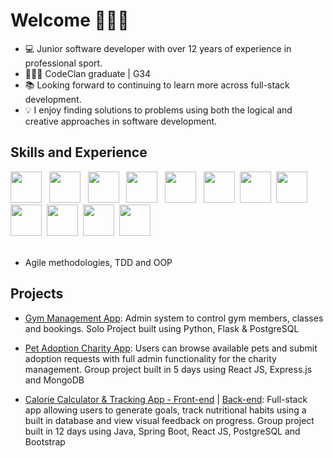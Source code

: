 # Welcome 🙋🏻‍♂️

- 💻 Junior software developer with over 12 years of experience in professional sport.
- 👨🏻‍🎓 CodeClan graduate | G34 
- 📚 Looking forward to continuing to learn more across full-stack development.
- 💡 I enjoy finding solutions to problems using both the logical and creative approaches in software development.

  
    
<h2>    
Skills and Experience
</h2>

<span>
  <img src="https://cdn.jsdelivr.net/gh/devicons/devicon/icons/python/python-original-wordmark.svg" height=50px/> &nbsp;
  <img src="https://cdn.jsdelivr.net/gh/devicons/devicon/icons/html5/html5-original-wordmark.svg" height=50px /> &nbsp;
  <img src="https://cdn.jsdelivr.net/gh/devicons/devicon/icons/css3/css3-original-wordmark.svg" height=50px/> &nbsp;
  <img src="https://cdn.jsdelivr.net/gh/devicons/devicon/icons/postgresql/postgresql-original-wordmark.svg" height=50px/> &nbsp;
  <img src="https://cdn.jsdelivr.net/gh/devicons/devicon/icons/flask/flask-original-wordmark.svg" height=50px/> &nbsp;
  <img src="https://cdn.jsdelivr.net/gh/devicons/devicon/icons/javascript/javascript-original.svg" height=50px/>&nbsp;
  <img src="https://cdn.jsdelivr.net/gh/devicons/devicon/icons/express/express-original-wordmark.svg" height=50px/>&nbsp;
  <img src="https://cdn.jsdelivr.net/gh/devicons/devicon/icons/react/react-original-wordmark.svg" height=50px/>&nbsp;
  <img src="https://cdn.jsdelivr.net/gh/devicons/devicon/icons/mongodb/mongodb-original-wordmark.svg" height=50px/>&nbsp;
  <img src="https://cdn.jsdelivr.net/gh/devicons/devicon/icons/java/java-original-wordmark.svg" height=50px/>&nbsp;
  <img src="https://cdn.jsdelivr.net/gh/devicons/devicon/icons/spring/spring-original-wordmark.svg" height=50px/>&nbsp;
  <img src="https://cdn.jsdelivr.net/gh/devicons/devicon/icons/bootstrap/bootstrap-original.svg" height=50px/>&nbsp;
</span>
<br></br>

 - Agile methodologies, TDD and OOP</p></b>



## Projects
- [Gym Management App](https://github.com/ljones-11/dfgym_manager): Admin system to control gym members, classes and bookings. Solo Project built using Python, Flask & PostgreSQL  

- [Pet Adoption Charity App](https://github.com/ljones-11/pet-shelter-app): Users can browse available pets and submit adoption requests with full admin functionality for the charity management. Group project built in 5 days using React JS, Express.js and MongoDB

- [Calorie Calculator & Tracking App - Front-end](https://github.com/larrywongkahei/MacrOS) | [Back-end](https://github.com/mwmarszalek/MacrOS_backend): Full-stack app allowing users to generate goals, track nutritional habits using a built in database and view visual feedback on progress. Group project built in 12 days using Java, Spring Boot, React JS, PostgreSQL and Bootstrap

